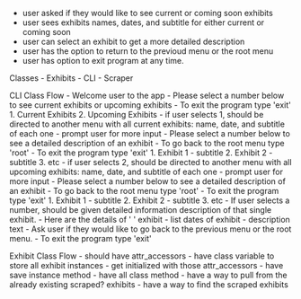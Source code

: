 - user asked if they would like to see current or coming soon exhibits
- user sees exhibits names, dates, and subtitle for either current or coming soon 
- user can select an exhibit to get a more detailed description
- user has the option to return to the previoud menu or the root menu
- user has option to exit program at any time.

Classes
    - Exhibits
    - CLI
    - Scraper

CLI Class Flow
    - Welcome user to the app
    - Please select a number below to see current exhibits or upcoming exhibits
    - To exit the program type 'exit'
        1. Current Exhibits
        2. Upcoming Exhibits
    - if user selects 1, should be directed to another menu with all current exhibits: name, date, and subtitle of each one
    - prompt user for more input
    - Please select a number below to see a detailed description of an exhibit
    - To go back to the root menu type 'root'
    - To exit the program type 'exit'
        1. Exhibit 1 - subtitle
        2. Exhibit 2 - subtitle
        3. etc
    - if user selects 2, should be directed to another menu with all upcoming exhibits: name, date, and subtitle of each one
    - prompt user for more input
    - Please select a number below to see a detailed description of an exhibit
    - To go back to the root menu type 'root'
    - To exit the program type 'exit'
        1. Exhibit 1 - subtitle
        2. Exhibit 2 - subtitle
        3. etc
    - If user selects a number, should be given detailed information description of that single exhibit.
    - Here are the details of ' ' exhibit
        - list dates of exhibit 
        - description text
    - Ask user if they would like to go back to the previous menu or the root menu.
    - To exit the program type 'exit'

Exhibit Class Flow
    - should have attr_accessors 
    - have class variable to store all exhibit instances
    - get initialized with those attr_accessors
    - have save instance method
    - have all class method
    - have a way to pull from the already existing scraped? exhibits 
    - have a way to find the scraped exhibits 
    